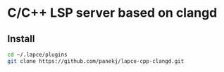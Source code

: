 # C/C++ LSP server based on clangd

## Install

```sh
cd ~/.lapce/plugins
git clone https://github.com/panekj/lapce-cpp-clangd.git
```
